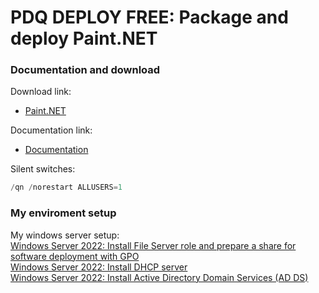 # PDQ DEPLOY FREE: Package and deploy Paint.NET
### Documentation and download
Download link:

* [Paint.NET](https://www.getpaint.net/download.html#download)

Documentation link:

* [Documentation](https://www.getpaint.net/doc/latest/UnattendedInstallation.html)

Silent switches:
```powershell
/qn /norestart ALLUSERS=1
```

### My enviroment setup
My windows server setup: <br />
[Windows Server 2022: Install File Server role and prepare a share for software deployment with GPO](https://youtu.be/jEWSdC2qwyA) <br />
[Windows Server 2022: Install DHCP server](https://youtu.be/8n0MD9stQis) <br />
[Windows Server 2022: Install Active Directory Domain Services (AD DS)](https://youtu.be/1cYewbW3Tl0) <br />